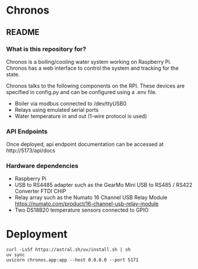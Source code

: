 # Chronos
## README

### What is this repository for?

Chronos is a boiling/cooling water system working on Raspberry Pi. Chronos has a web interface to control the system and tracking for the state.

Chronos talks to the following components on the RPI. These devices are specified in config.py and can be configured using  a .env file.
- Boiler via modbus connected to /dev/ttyUSB0
- Relays using emulated serial ports
- Water temperature in and out (1-wire protocol is used)

### API Endpoints

Once deployed, api endpoint documentation can be accessed at http://5173/api/docs


### Hardware dependencies

* Raspberry Pi
* USB to RS4485 adapter such as the GearMo Mini USB to RS485 / RS422 Converter FTDI CHIP
* Relay array such as the Numato 16 Channel USB Relay Module https://numato.com/product/16-channel-usb-relay-module
* Two DS18B20 temperature sensors connected to GPIO

# Deployment

```
curl -LsSf https://astral.sh/uv/install.sh | sh
uv sync
uvicorn chronos.app:app --host 0.0.0.0 --port 5171
```
